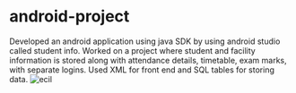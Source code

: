 # android-project
Developed an android application using java SDK by using android studio called student info.
Worked on a project where student and facility information is stored along with attendance
details, timetable, exam marks, with separate logins.
Used XML for front end and SQL tables for storing data.
![ecil](https://user-images.githubusercontent.com/43237055/117562343-e60e4580-b0bb-11eb-8ea0-180d316de85e.JPG)
